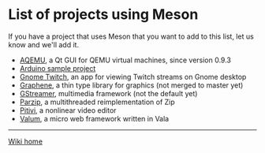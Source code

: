 # List of projects using Meson 

If you have a project that uses Meson that you want to add to this list, let us know and we'll add it.

 - [AQEMU](https://github.com/tobimensch/aqemu), a Qt GUI for QEMU virtual machines, since version 0.9.3
 - [Arduino sample project](https://github.com/jpakkane/mesonarduino)
 - [Gnome Twitch](https://github.com/Ippytraxx/gnome-twitch), an app for viewing Twitch streams on Gnome desktop
 - [Graphene](http://ebassi.github.io/graphene/), a thin type library for graphics (not merged to master yet)
 - [GStreamer](https://github.com/centricular/gstreamer), multimedia framework (not the default yet)
 - [Parzip](https://github.com/jpakkane/parzip), a multithreaded reimplementation of Zip 
 - [Pitivi](http://pitivi.org/), a nonlinear video editor
 - [Valum](https://github.com/valum-framework/valum), a micro web framework written in Vala

----

[Wiki home](Home)